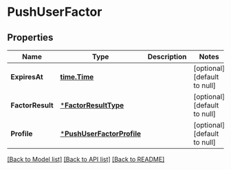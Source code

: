 # PushUserFactor

## Properties
Name | Type | Description | Notes
------------ | ------------- | ------------- | -------------
**ExpiresAt** | [**time.Time**](time.Time.md) |  | [optional] [default to null]
**FactorResult** | [***FactorResultType**](FactorResultType.md) |  | [optional] [default to null]
**Profile** | [***PushUserFactorProfile**](PushUserFactorProfile.md) |  | [optional] [default to null]

[[Back to Model list]](../README.md#documentation-for-models) [[Back to API list]](../README.md#documentation-for-api-endpoints) [[Back to README]](../README.md)

